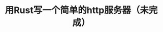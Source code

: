 ---
layout: default
title: 用Rust写一个简单的http服务器（未完成）
nav_order: 999
has_children: true
permalink: /docs/surtur-server
---